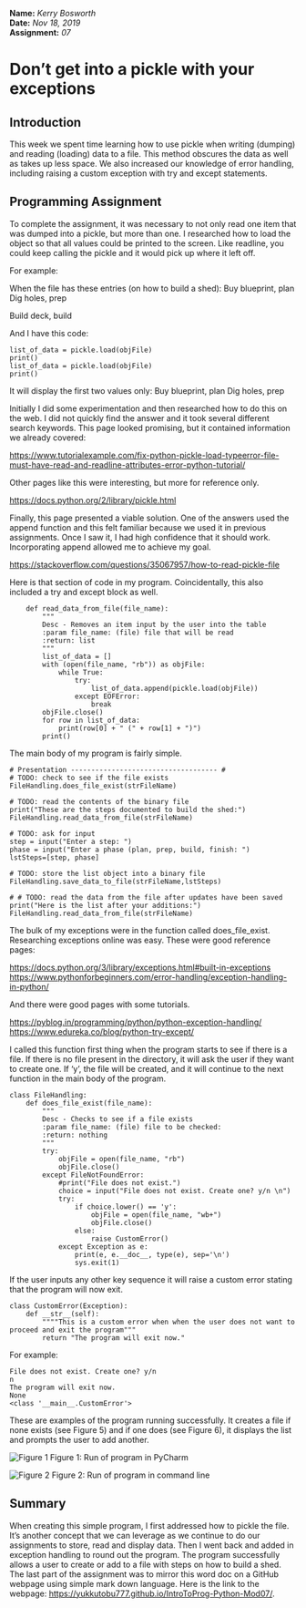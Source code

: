 **Name:** *Kerry Bosworth*  
**Date:** *Nov 18, 2019*  
**Assignment:** *07*

# Don’t get into a pickle with your exceptions

## Introduction

This week we spent time learning how to use pickle when writing (dumping) and reading (loading) data to a file. This method obscures the data as well as takes up less space. We also increased our knowledge of error handling, including raising a custom exception with try and except statements.

## Programming Assignment
To complete the assignment, it was necessary to not only read one item that was dumped into a pickle, but more than one. I researched how to load the object so that all values could be printed to the screen. Like readline, you could keep calling the pickle and it would pick up where it left off. 

For example:

When the file has these entries (on how to build a shed):
Buy blueprint, plan
Dig holes, prep

Build deck, build

And I have this code:

```
list_of_data = pickle.load(objFile)
print()
list_of_data = pickle.load(objFile)
print()
```
It will display the first two values only:
Buy blueprint, plan
Dig holes, prep

Initially I did some experimentation and then researched how to do this on the web. I did not quickly find the answer and it took several different search keywords. This page looked promising, but it contained information we already covered:

https://www.tutorialexample.com/fix-python-pickle-load-typeerror-file-must-have-read-and-readline-attributes-error-python-tutorial/

Other pages like this were interesting, but more for reference only.

https://docs.python.org/2/library/pickle.html

Finally, this page presented a viable solution. One of the answers used the append function and this felt familiar because we used it in previous assignments. Once I saw it, I had high confidence that it should work. Incorporating append allowed me to achieve my goal.

https://stackoverflow.com/questions/35067957/how-to-read-pickle-file

Here is that section of code in my program. Coincidentally, this also included a try and except block as well.
```
    def read_data_from_file(file_name):
        """
        Desc - Removes an item input by the user into the table
        :param file_name: (file) file that will be read
        :return: list
        """
        list_of_data = []
        with (open(file_name, "rb")) as objFile:
            while True:
                try:
                    list_of_data.append(pickle.load(objFile))
                except EOFError:
                    break
        objFile.close()
        for row in list_of_data:
            print(row[0] + " (" + row[1] + ")")
        print()
```
The main body of my program is fairly simple.

```
# Presentation ------------------------------------ #
# TODO: check to see if the file exists
FileHandling.does_file_exist(strFileName)

# TODO: read the contents of the binary file
print("These are the steps documented to build the shed:")
FileHandling.read_data_from_file(strFileName)

# TODO: ask for input
step = input("Enter a step: ")
phase = input("Enter a phase (plan, prep, build, finish: ")
lstSteps=[step, phase]

# TODO: store the list object into a binary file
FileHandling.save_data_to_file(strFileName,lstSteps)

# # TODO: read the data from the file after updates have been saved
print("Here is the list after your additions:")
FileHandling.read_data_from_file(strFileName)
```

The bulk of my exceptions were in the function called does_file_exist. Researching exceptions online was easy. These were good reference pages:

https://docs.python.org/3/library/exceptions.html#built-in-exceptions
https://www.pythonforbeginners.com/error-handling/exception-handling-in-python/

And there were good pages with some tutorials. 

https://pyblog.in/programming/python/python-exception-handling/
https://www.edureka.co/blog/python-try-except/

I called this function first thing when the program starts to see if there is a file. If there is no file present in the directory, it will ask the user if they want to create one. If ‘y’, the file will be created, and it will continue to the next function in the main body of the program.

```
class FileHandling:
    def does_file_exist(file_name):
        """
        Desc - Checks to see if a file exists
        :param file_name: (file) file to be checked:
        :return: nothing
        """
        try:
            objFile = open(file_name, "rb")
            objFile.close()
        except FileNotFoundError:
            #print("File does not exist.")
            choice = input("File does not exist. Create one? y/n \n")
            try:
                if choice.lower() == 'y':
                    objFile = open(file_name, "wb+")
                    objFile.close()
                else:
                    raise CustomError()
            except Exception as e:
                print(e, e.__doc__, type(e), sep='\n')
                sys.exit(1)
```

If the user inputs any other key sequence it will raise a custom error stating that the program will now exit.

```
class CustomError(Exception):
    def __str__(self):
        """"This is a custom error when when the user does not want to proceed and exit the program"""
        return "The program will exit now."
```

For example:

```
File does not exist. Create one? y/n
n
The program will exit now.
None
<class '__main__.CustomError'>
```

These are examples of the program running successfully. It creates a file if none exists (see Figure 5) and if one does (see Figure 6), it displays the list and prompts the user to add another.

![Figure 1](https://yukkutobu777.github.io/IntroToProg-Python-Mod07/Figure1.png "Figure 1")
Figure 1: Run of program in PyCharm

![Figure 2](https://yukkutobu777.github.io/IntroToProg-Python-Mod07/Figure2.png "Figure 2")
Figure 2: Run of program in command line

## Summary

When creating this simple program, I first addressed how to pickle the file. It’s another concept that we can leverage as we continue to do our assignments to store, read and display data. Then I went back and added in exception handling to round out the program. The program successfully allows a user to create or add to a file with steps on how to build a shed. The last part of the assignment was to mirror this word doc on a GitHub webpage using simple mark down language. Here is the link to the webpage: https://yukkutobu777.github.io/IntroToProg-Python-Mod07/. 

